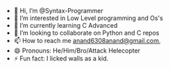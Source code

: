 - 👋 Hi, I’m @Syntax-Programmer
- 👀 I’m interested in Low Level programming and Os's
- 🌱 I’m currently learning C Advanced
- 💞️ I’m looking to collaborate on Python and C repos
- 📫 How to reach me anand6308anand@gmail.com,
- 😄 Pronouns: He/Him/Bro/Attack Helecopter
- ⚡ Fun fact: I licked walls as a kid.

<!---
Syntax-Programmer/Syntax-Programmer is a ✨ special ✨ repository because its `README.md` (this file) appears on your GitHub profile.
You can click the Preview link to take a look at your changes.
--->
